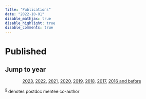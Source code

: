 ```yaml
---
Title: "Publications"
date: "2022-10-01"
disable_mathjax: true
disable_highlight: true
disable_comments: true
---
```

<center>
<a target="_blank" href="https://scholar.google.com/citations?user=0I2wXJQAAAAJ&hl=en"><i class="ai ai-google-scholar ai-2x"></i></a> 
<a target="_blank" href="https://www.researchgate.net/profile/Daijiang_Li"><i class="ai ai-researchgate ai-2x"></i></a> 
<a target="_blank" href="https://publons.com/a/719613/"><i class="ai ai-publons ai-2x"></i></a>
</center>

<!---

# In press

<ol>

<li> <b>The role of functional strategies in global plant distribution</b>. Liao H., <b>Li D.</b>, et al. <i>Ecography</i>. In press. <a href="https://onlinelibrary.wiley.com/doi/full/10.1111/ecog.05476" target="_blank" title="Text through DOI"><i class="ai ai-doi"></i></a> </li>
</ol>


# In press

<ol>

<li> <b>Co-occurring bunchgrasses are associated with different plant species in dry pine savannas</b>. Baruzzi C., <b>Li D.</b>, Fill J., and Crandall R., <i>Restoration Ecology</i>. In press. <a href="" target="_blank" title="Text through DOI"><i class="ai ai-doi"></i></a> </li>


</ol>

-->



# Published

## Jump to year

<div style="text-align: center;">

[2023](#2023), [2022](#2022), [2021](#2021), [2020](#2020), [2019](#2019), [2018](#2018), [2017](#2017), [2016 and before](#2016)

</div>

<sup>§</sup> denotes postdoc mentee co-author
